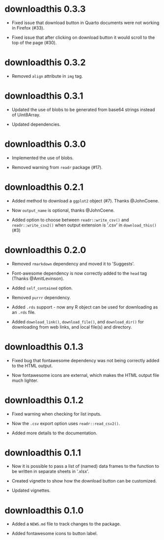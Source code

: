 # downloadthis 0.3.3

* Fixed issue that download button in Quarto documents were not working in Firefox (#33).

* Fixed issue that after clicking on download button it would scroll to the top of the page (#30).

# downloadthis 0.3.2

* Removed `align` attribute in `img` tag.

# downloadthis 0.3.1

* Updated the use of blobs to be generated from base64 strings instead of Uint8Array.

* Updated dependencies.

# downloadthis 0.3.0

* Implemented the use of blobs.

* Removed warning from `readr` package (#17).

# downloadthis 0.2.1

* Added method to download a `ggplot2` object (#7). Thanks @JohnCoene.

* Now `output_name` is optional, thanks @JohnCoene.

* Added option to choose between `readr::write_csv()` and `readr::write_csv2()`
  when output extension is '.csv' in `download_this()` (#3)

# downloadthis 0.2.0

* Removed `rmarkdown` dependency and moved it to 'Suggests'.

* Font-awesome dependency is now correctly added to the `head` tag (Thanks
  @AmitLevinson).

* Added `self_contained` option.

* Removed `purrr` dependency.

* Added `.rds` support - now any R object can be used for downloading as an
  `.rds` file.

* Added `download_link()`, `download_file()`, and `download_dir()` for
  downloading from web links, and local file(s) and directory.

# downloadthis 0.1.3

* Fixed bug that fontawesome dependency was not being correctly added to the
  HTML output.

* Now fontawesome icons are external, which makes the HTML output file much
  lighter.

# downloadthis 0.1.2

* Fixed warning when checking for list inputs.

* Now the `.csv` export option uses `readr::read_csv2()`.

* Added more details to the documentation.

# downloadthis 0.1.1

* Now it is possible to pass a list of (named) data frames to the function to be
  written in separate sheets in '.xlsx'.

* Created vignette to show how the download button can be customized.

* Updated vignettes.

# downloadthis 0.1.0

* Added a `NEWS.md` file to track changes to the package.

* Added fontawesome icons to button label.


